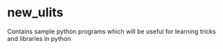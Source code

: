 # new_ulits
Contains sample python programs which will be useful for learning tricks and libraries in python
